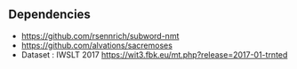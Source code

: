 ## Dependencies

- https://github.com/rsennrich/subword-nmt
- https://github.com/alvations/sacremoses
- Dataset : IWSLT 2017  https://wit3.fbk.eu/mt.php?release=2017-01-trnted